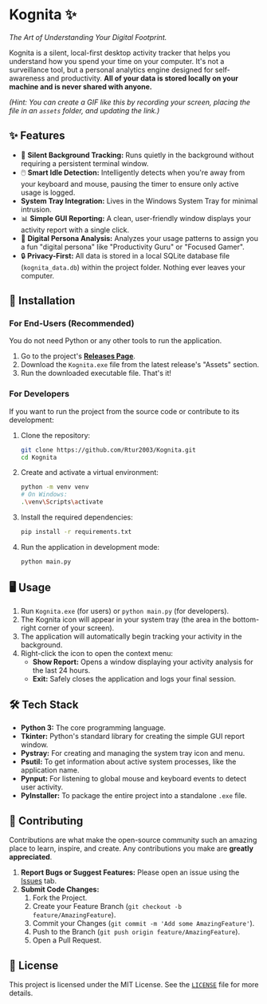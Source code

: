 # Kognita ✨

*The Art of Understanding Your Digital Footprint.*

[](https://opensource.org/licenses/MIT)
[](https://www.microsoft.com/windows/)
[](https://www.python.org/)

Kognita is a silent, local-first desktop activity tracker that helps you understand how you spend your time on your computer. It's not a surveillance tool, but a personal analytics engine designed for self-awareness and productivity. **All of your data is stored locally on your machine and is never shared with anyone.**

*(Hint: You can create a GIF like this by recording your screen, placing the file in an `assets` folder, and updating the link.)*

## ✨ Features

  * 🤫 **Silent Background Tracking:** Runs quietly in the background without requiring a persistent terminal window.
  * 🖱️ **Smart Idle Detection:** Intelligently detects when you're away from your keyboard and mouse, pausing the timer to ensure only active usage is logged.
  * **System Tray Integration:** Lives in the Windows System Tray for minimal intrusion.
  * 📊 **Simple GUI Reporting:** A clean, user-friendly window displays your activity report with a single click.
  * 🧠 **Digital Persona Analysis:** Analyzes your usage patterns to assign you a fun "digital persona" like "Productivity Guru" or "Focused Gamer".
  * 🔒 **Privacy-First:** All data is stored in a local SQLite database file (`kognita_data.db`) within the project folder. Nothing ever leaves your computer.

## 🚀 Installation

### For End-Users (Recommended)

You do not need Python or any other tools to run the application.

1.  Go to the project's [**Releases Page**](https://www.google.com/search?q=https://github.com/Rtur2003/Kognita/releases).
2.  Download the `Kognita.exe` file from the latest release's "Assets" section.
3.  Run the downloaded executable file. That's it\!

### For Developers

If you want to run the project from the source code or contribute to its development:

1.  Clone the repository:
    ```bash
    git clone https://github.com/Rtur2003/Kognita.git
    cd Kognita
    ```
2.  Create and activate a virtual environment:
    ```bash
    python -m venv venv
    # On Windows:
    .\venv\Scripts\activate
    ```
3.  Install the required dependencies:
    ```bash
    pip install -r requirements.txt
    ```
4.  Run the application in development mode:
    ```bash
    python main.py
    ```

## 🖥️ Usage

1.  Run `Kognita.exe` (for users) or `python main.py` (for developers).
2.  The Kognita icon will appear in your system tray (the area in the bottom-right corner of your screen).
3.  The application will automatically begin tracking your activity in the background.
4.  Right-click the icon to open the context menu:
      * **Show Report:** Opens a window displaying your activity analysis for the last 24 hours.
      * **Exit:** Safely closes the application and logs your final session.

## 🛠️ Tech Stack

  * **Python 3:** The core programming language.
  * **Tkinter:** Python's standard library for creating the simple GUI report window.
  * **Pystray:** For creating and managing the system tray icon and menu.
  * **Psutil:** To get information about active system processes, like the application name.
  * **Pynput:** For listening to global mouse and keyboard events to detect user activity.
  * **PyInstaller:** To package the entire project into a standalone `.exe` file.

## 🤝 Contributing

Contributions are what make the open-source community such an amazing place to learn, inspire, and create. Any contributions you make are **greatly appreciated**.

1.  **Report Bugs or Suggest Features:** Please open an issue using the [Issues](https://www.google.com/search?q=https://github.com/Rtur2003/Kognita/issues) tab.
2.  **Submit Code Changes:**
    1.  Fork the Project.
    2.  Create your Feature Branch (`git checkout -b feature/AmazingFeature`).
    3.  Commit your Changes (`git commit -m 'Add some AmazingFeature'`).
    4.  Push to the Branch (`git push origin feature/AmazingFeature`).
    5.  Open a Pull Request.

## 📝 License

This project is licensed under the MIT License. See the [`LICENSE`](https://www.google.com/search?q=LICENSE) file for more details.
